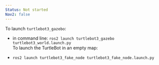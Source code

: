 ```yaml
---
Status: Not started
Nav2: false
---
```

To launch `turtlebot3_gazebo`:

- in command line: `ros2 launch turtlebot3_gazebo turtlebot3_world.launch.py`  
    To launch the TurtleBot in an empty map:  
    
- `ros2 launch turtlebot3_fake_node turtlebot3_fake_node.launch.py`